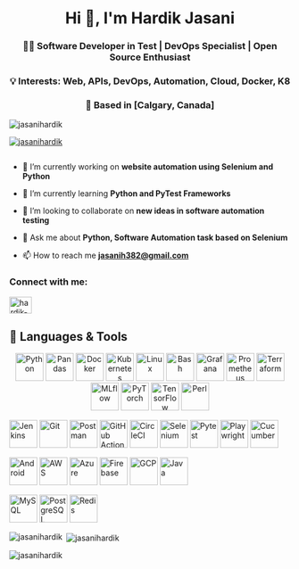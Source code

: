 <h1 align="center">Hi 👋, I'm Hardik Jasani</h1>
<h3 align="center">  🧑‍💻 Software Developer in Test | DevOps Specialist | Open Source Enthusiast  </h3>
<h3 align="center">  💡 Interests: Web, APIs, DevOps, Automation, Cloud, Docker, K8 </h3>
<h3 align="center">  📍 Based in [Calgary, Canada]  </h3>

<p align="left"> <img src="https://komarev.com/ghpvc/?username=jasanihardik&label=Profile%20views&color=0e75b6&style=flat" alt="jasanihardik" /> </p>

<p align="left"> <a href="https://github.com/ryo-ma/github-profile-trophy"><img src="https://github-profile-trophy.vercel.app/?username=jasanihardik" alt="jasanihardik" /></a> </p>

<p align="left"> <a href="https://twitter.com/" target="blank"><img src="https://img.shields.io/twitter/follow/?logo=twitter&style=for-the-badge" alt="" /></a> </p>

- 🔭 I’m currently working on **website automation using Selenium and Python**

- 🌱 I’m currently learning **Python and PyTest Frameworks**

- 👯 I’m looking to collaborate on **new ideas in software automation testing**

- 💬 Ask me about **Python, Software Automation task based on Selenium**

- 📫 How to reach me **jasanih382@gmail.com**

<h3 align="left">Connect with me:</h3>
<p align="left">
<a href="https://linkedin.com/in/hardik-jasani" target="blank"><img align="center" src="https://raw.githubusercontent.com/rahuldkjain/github-profile-readme-generator/master/src/images/icons/Social/linked-in-alt.svg" alt="hardik-jasani" height="30" width="40" /></a>
</p>

## 🧰 Languages & Tools

<p align="center">
  <a href="https://www.python.org" target="_blank"><img src="https://skillicons.dev/icons?i=python" alt="Python" height="50"/></a>
  <a href="https://pandas.pydata.org/" target="_blank"><img src="https://skillicons.dev/icons?i=pandas" alt="Pandas" height="50"/></a>
  <a href="https://www.docker.com/" target="_blank"><img src="https://skillicons.dev/icons?i=docker" alt="Docker" height="50"/></a>
  <a href="https://kubernetes.io" target="_blank"><img src="https://skillicons.dev/icons?i=kubernetes" alt="Kubernetes" height="50"/></a>
  <a href="https://www.linux.org/" target="_blank"><img src="https://skillicons.dev/icons?i=linux" alt="Linux" height="50"/></a>
  <a href="https://www.gnu.org/software/bash/" target="_blank"><img src="https://skillicons.dev/icons?i=bash" alt="Bash" height="50"/></a>
  <a href="https://grafana.com" target="_blank"><img src="https://skillicons.dev/icons?i=grafana" alt="Grafana" height="50"/></a>
  <a href="https://prometheus.io/" target="_blank"><img src="https://skillicons.dev/icons?i=prometheus" alt="Prometheus" height="50"/></a>
  <a href="https://www.terraform.io/" target="_blank"><img src="https://skillicons.dev/icons?i=terraform" alt="Terraform" height="50"/></a>
  <a href="https://mlflow.org/" target="_blank"><img src="https://skillicons.dev/icons?i=mlflow" alt="MLflow" height="50"/></a>
  <a href="https://pytorch.org/" target="_blank"><img src="https://skillicons.dev/icons?i=pytorch" alt="PyTorch" height="50"/></a>
  <a href="https://www.tensorflow.org/" target="_blank"><img src="https://skillicons.dev/icons?i=tensorflow" alt="TensorFlow" height="50"/></a>
  <a href="https://www.perl.org/" target="_blank"><img src="https://skillicons.dev/icons?i=perl" alt="Perl" height="50"/></a>


  <a href="https://www.jenkins.io" target="_blank"><img src="https://skillicons.dev/icons?i=jenkins" alt="Jenkins" height="50"/></a>
  <a href="https://git-scm.com/" target="_blank"><img src="https://skillicons.dev/icons?i=git" alt="Git" height="50"/></a>
  <a href="https://postman.com" target="_blank"><img src="https://skillicons.dev/icons?i=postman" alt="Postman" height="50"/></a>
  <a href="https://github.com/features/actions" target="_blank"><img src="https://skillicons.dev/icons?i=githubactions" alt="GitHub Actions" height="50"/></a>
  <a href="https://circleci.com/" target="_blank"><img src="https://skillicons.dev/icons?i=circleci" alt="CircleCI" height="50"/></a>
  <a href="https://www.selenium.dev" target="_blank"><img src="https://skillicons.dev/icons?i=selenium" alt="Selenium" height="50"/></a>
  <a href="https://pytest.org/" target="_blank"><img src="https://skillicons.dev/icons?i=pytest" alt="Pytest" height="50"/></a>
  <a href="https://playwright.dev/" target="_blank"><img src="https://skillicons.dev/icons?i=playwright" alt="Playwright" height="50"/></a>
  <a href="https://cucumber.io/" target="_blank"><img src="https://skillicons.dev/icons?i=cucumber" alt="Cucumber" height="50"/></a>


  <a href="https://developer.android.com" target="_blank"><img src="https://skillicons.dev/icons?i=android" alt="Android" height="50"/></a>
  <a href="https://aws.amazon.com" target="_blank"><img src="https://skillicons.dev/icons?i=aws" alt="AWS" height="50"/></a>
  <a href="https://azure.microsoft.com/en-in/" target="_blank"><img src="https://skillicons.dev/icons?i=azure" alt="Azure" height="50"/></a>
  <a href="https://firebase.google.com/" target="_blank"><img src="https://skillicons.dev/icons?i=firebase" alt="Firebase" height="50"/></a>
  <a href="https://cloud.google.com" target="_blank"><img src="https://skillicons.dev/icons?i=gcp" alt="GCP" height="50"/></a>
  <a href="https://www.java.com" target="_blank"><img src="https://skillicons.dev/icons?i=java" alt="Java" height="50"/></a>

  <a href="https://www.mysql.com/" target="_blank"><img src="https://skillicons.dev/icons?i=mysql" alt="MySQL" height="50"/></a>
  <a href="https://www.postgresql.org" target="_blank"><img src="https://skillicons.dev/icons?i=postgresql" alt="PostgreSQL" height="50"/></a>
  <a href="https://redis.io" target="_blank"><img src="https://skillicons.dev/icons?i=redis" alt="Redis" height="50"/></a>

</p>


<p><img align="left" src="https://github-readme-stats.vercel.app/api/top-langs?username=jasanihardik&show_icons=true&locale=en&layout=compact" alt="jasanihardik" /></p>

<p>&nbsp;<img align="center" src="https://github-readme-stats.vercel.app/api?username=jasanihardik&show_icons=true&locale=en" alt="jasanihardik" /></p>

<p><img align="center" src="https://github-readme-streak-stats.herokuapp.com/?user=jasanihardik&" alt="jasanihardik" /></p>
